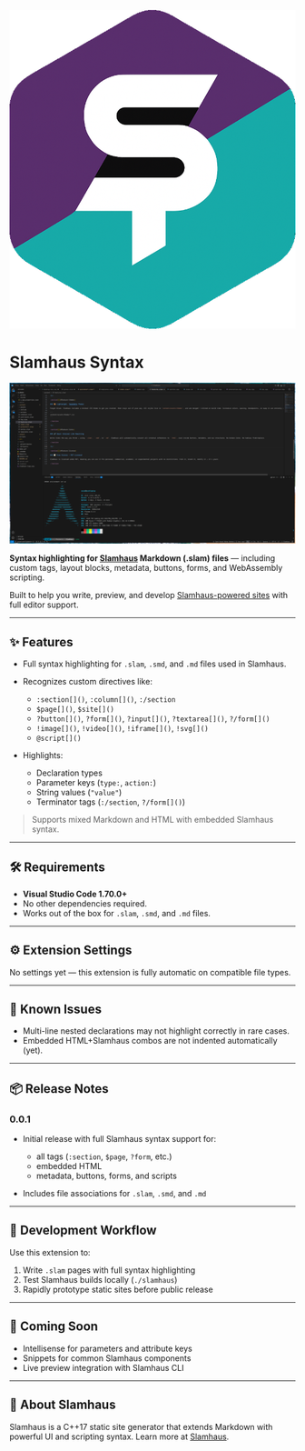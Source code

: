 ![](slamhaus-logo.png)

# Slamhaus Syntax

![](slamhaus-vscode-screenshot.png)

**Syntax highlighting for [Slamhaus](https://github.com/bitboyb/Slamhaus) Markdown (.slam) files** — including custom tags, layout blocks, metadata, buttons, forms, and WebAssembly scripting.

Built to help you write, preview, and develop [Slamhaus-powered sites](www.slamhaus.com) with full editor support.

---

## ✨ Features

* Full syntax highlighting for `.slam`, `.smd`, and `.md` files used in Slamhaus.
* Recognizes custom directives like:

  * `:section[]()`, `:column[]()`, `:/section`
  * `$page[]()`, `$site[]()`
  * `?button[]()`, `?form[]()`, `?input[]()`, `?textarea[]()`, `?/form[]()`
  * `!image[]()`, `!video[]()`, `!iframe[]()`, `!svg[]()`
  * `@script[]()`
* Highlights:

  * Declaration types
  * Parameter keys (`type:`, `action:`)
  * String values (`"value"`)
  * Terminator tags (`:/section`, `?/form[]()`)

> Supports mixed Markdown and HTML with embedded Slamhaus syntax.

---

## 🛠 Requirements

* **Visual Studio Code 1.70.0+**
* No other dependencies required.
* Works out of the box for `.slam`, `.smd`, and `.md` files.

---

## ⚙️ Extension Settings

No settings yet — this extension is fully automatic on compatible file types.

---

## 🐞 Known Issues

* Multi-line nested declarations may not highlight correctly in rare cases.
* Embedded HTML+Slamhaus combos are not indented automatically (yet).

---

## 📦 Release Notes

### 0.0.1

* Initial release with full Slamhaus syntax support for:

  * all tags (`:section`, `$page`, `?form`, etc.)
  * embedded HTML
  * metadata, buttons, forms, and scripts
* Includes file associations for `.slam`, `.smd`, and `.md`

---

## 🧪 Development Workflow

Use this extension to:

1. Write `.slam` pages with full syntax highlighting
2. Test Slamhaus builds locally (`./slamhaus`)
3. Rapidly prototype static sites before public release

---

## 🚀 Coming Soon

* Intellisense for parameters and attribute keys
* Snippets for common Slamhaus components
* Live preview integration with Slamhaus CLI

---

## 🧠 About Slamhaus

Slamhaus is a C++17 static site generator that extends Markdown with powerful UI and scripting syntax. Learn more at [Slamhaus](https://github.com/bitboyb/Slamhaus).
